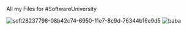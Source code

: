 All my Files for #SoftwareUniversity

![soft28237798-08b42c74-6950-11e7-8c9d-76344b16e9d5](https://user-images.githubusercontent.com/22789519/28469580-59864332-6e3f-11e7-828b-f2b124cb970f.png)
![baba](https://https://i.imgur.com/3chSWM8.png)
